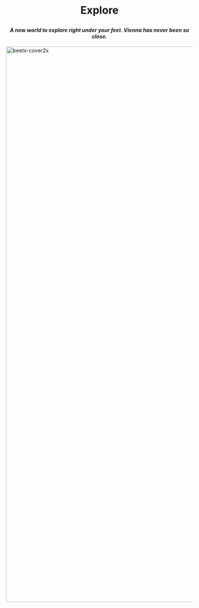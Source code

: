 # <p align = "center" > Explore </p>
#### <p align="center"> _A new world to explore right under your feet. Vienna has never been so close._ </p>
<img width="1500" alt="beetx-cover2x " src="https://user-images.githubusercontent.com/109503546/207290009-76841650-7b43-47dc-8e39-c4d416f10ac4.png"/>



